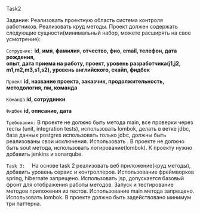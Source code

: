 Task2

Задание: Реализовать проектную область система контроля работников.
Реализовать круд методы.
Проект должен содержать следующие сущности(минимальный набор, можете расширять на свое усмотрение):

`Сотрудник:`
**id**,
**имя**,
**фамилия**,
**отчество,
фио,
email,
телефон,
дата рождения,	
опыт,
дата приема на работу,
проект,
уровень разработчика(j1,j2, m1,m2,m3,s1,s2),
уровень английского,
скайп,
фидбек**

`Проект`
**id,
название проекта,
заказчик,
продолжительность,
методология,
пм,
команда**


`Команда`
**id,
сотрудники**

`Фидбек`
**id,
описание,
дата**

`Требования:`
В проекте не должно быть метода main, все проверки через тесты (unit, integration tests), использовать lombok,  делать в ветке jdbc, база данных postgres использовать только jdbc, должны быть реализованы свои исключения. Использовать   . В проекте не должно быть sout метода, использовать логирование(lombok).
К проекту нужно добавить jenkins и sonarqube.

`Task 3:  `
На основе task 2 реализовать веб приложение(круд методы), добавить уровень сервис и контроллеров. 
Использование фреймворков spring, hibernate запрещено. 
Использовать jsp, допускается базовый фронт для отображения работы методов. 
Запуск и тестирование методов приложения из тестов. 
Использование main метода запрещено. 
Использовать lombok. 
В проекте должно быть задействовано минимум три паттерна.

